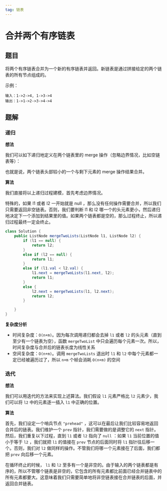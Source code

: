 ```yaml
---
tag: 链表
---
```


# 合并两个有序链表

## 题目

将两个有序链表合并为一个新的有序链表并返回。新链表是通过拼接给定的两个链表的所有节点组成的。

示例：

```
输入：1->2->4, 1->3->4
输出：1->1->2->3->4->4
```

## 题解

### 递归

**想法**

我们可以如下递归地定义在两个链表里的 merge 操作（忽略边界情况，比如空链表等）：

也就是说，两个链表头部较小的一个与剩下元素的 merge 操作结果合并。

**算法**

我们直接将以上递归过程建模，首先考虑边界情况。

特殊的，如果 l1 或者 l2 一开始就是 null ，那么没有任何操作需要合并，所以我们只需要返回非空链表。否则，我们要判断 l1 和 l2 哪一个的头元素更小，然后递归地决定下一个添加到结果里的值。如果两个链表都是空的，那么过程终止，所以递归过程最终一定会终止。

```java
class Solution {
    public ListNode mergeTwoLists(ListNode l1, ListNode l2) {
        if (l1 == null) {
            return l2;
        }
        else if (l2 == null) {
            return l1;
        }
        else if (l1.val < l2.val) {
            l1.next = mergeTwoLists(l1.next, l2);
            return l1;
        }
        else {
            l2.next = mergeTwoLists(l1, l2.next);
            return l2;
        }

    }
}
```

**复杂度分析**

- 时间复杂度：`O(n+m)`。因为每次调用递归都会去掉 `l1` 或者 `l2` 的头元素（直到至少有一个链表为空），函数 `mergeTwoList` 中只会遍历每个元素一次。所以，时间复杂度与合并后的链表长度为线性关系
- 空间复杂度：`O(n+m)`。调用 `mergeTwoLists` 退出时 `l1` 和 `l2` 中每个元素都一定已经被遍历过了，所以 `n+m` 个帧会消耗 `O(n+m)` 的空间

### 迭代

**想法**

我们可以用迭代的方法来实现上述算法。我们假设 `l1` 元素严格比 `l2` 元素少，我们可以将 `l2` 中的元素逐一插入 `l1` 中正确的位置。

**算法**

首先，我们设定一个哨兵节点 `"prehead"` ，这可以在最后让我们比较容易地返回合并后的链表。我们维护一个 `prev` 指针，我们需要做的是调整它的 `next` 指针。然后，我们重复以下过程，直到 `l1` 或者 `l2` 指向了 `null` ：如果 `l1` 当前位置的值小于等于 `l2` ，我们就把 `l1` 的值接在 `prev` 节点的后面同时将 `l1` 指针往后移一个。否则，我们对 `l2` 做同样的操作。不管我们将哪一个元素接在了后面，我们都把 `prev` 向后移一个元素。

在循环终止的时候， `l1` 和 `l2` 至多有一个是非空的。由于输入的两个链表都是有序的，所以不管哪个链表是非空的，它包含的所有元素都比前面已经合并链表中的所有元素都要大。这意味着我们只需要简单地将非空链表接在合并链表的后面，并返回合并链表。
